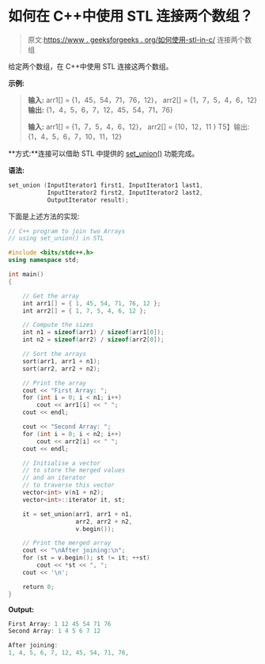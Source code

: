 # 如何在 C++中使用 STL 连接两个数组？

> 原文:[https://www . geeksforgeeks . org/如何使用-stl-in-c/](https://www.geeksforgeeks.org/how-to-join-two-arrays-using-stl-in-c/) 连接两个数组

给定两个数组，在 C++中使用 STL 连接这两个数组。

**示例:**

> **输入:**
> arr1[] = {1，45，54，71，76，12}，
> arr2[] = {1，7，5，4，6，12}
> **输出:** {1，4，5，6，7，12，45，54，71，76}
> 
> **输入:**
> arr1[] = {1，7，5，4，6，12}，
> arr2[] = {10，12，11 }
> T5】输出: {1，4，5，6，7，10，11，12}

**方式:**连接可以借助 STL 中提供的 [set_union()](https://www.geeksforgeeks.org/std-set_union-in-cpp/) 功能完成。

**语法:**

```cpp
set_union (InputIterator1 first1, InputIterator1 last1,
           InputIterator2 first2, InputIterator2 last2,
           OutputIterator result);

```

下面是上述方法的实现:

```cpp
// C++ program to join two Arrays
// using set_union() in STL

#include <bits/stdc++.h>
using namespace std;

int main()
{

    // Get the array
    int arr1[] = { 1, 45, 54, 71, 76, 12 };
    int arr2[] = { 1, 7, 5, 4, 6, 12 };

    // Compute the sizes
    int n1 = sizeof(arr1) / sizeof(arr1[0]);
    int n2 = sizeof(arr2) / sizeof(arr2[0]);

    // Sort the arrays
    sort(arr1, arr1 + n1);
    sort(arr2, arr2 + n2);

    // Print the array
    cout << "First Array: ";
    for (int i = 0; i < n1; i++)
        cout << arr1[i] << " ";
    cout << endl;

    cout << "Second Array: ";
    for (int i = 0; i < n2; i++)
        cout << arr2[i] << " ";
    cout << endl;

    // Initialise a vector
    // to store the merged values
    // and an iterator
    // to traverse this vector
    vector<int> v(n1 + n2);
    vector<int>::iterator it, st;

    it = set_union(arr1, arr1 + n1,
                   arr2, arr2 + n2,
                   v.begin());

    // Print the merged array
    cout << "\nAfter joining:\n";
    for (st = v.begin(); st != it; ++st)
        cout << *st << ", ";
    cout << '\n';

    return 0;
}
```

**Output:**

```cpp
First Array: 1 12 45 54 71 76 
Second Array: 1 4 5 6 7 12 

After joining:
1, 4, 5, 6, 7, 12, 45, 54, 71, 76,

```